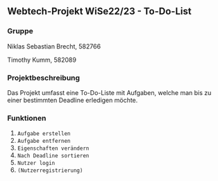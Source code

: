 ## Webtech-Projekt WiSe22/23 - To-Do-List ##

### Gruppe ###
Niklas Sebastian Brecht, 582766

Timothy Kumm, 582089

### Projektbeschreibung ###
Das Projekt umfasst eine To-Do-Liste mit Aufgaben, welche man bis zu einer bestimmten Deadline erledigen möchte.

### Funktionen ###
1. `Aufgabe erstellen`
2. `Aufgabe entfernen`
3. `Eigenschaften verändern`
4. `Nach Deadline sortieren`
5. `Nutzer login`
6. `(Nutzerregistrierung)`



